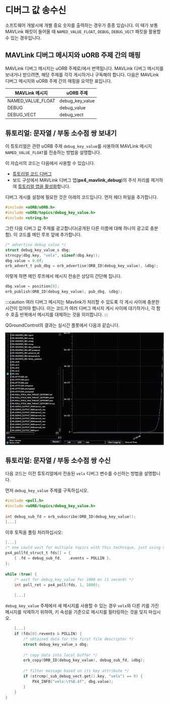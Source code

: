 # 디버그 값 송수신

소프트웨어 개발시에 개별 중요 숫자를 출력하는 경우가 종종 있습니다. 이 때가 보통 MAVLink 패킷이 들어올 때 `NAMED_VALUE_FLOAT`, `DEBUG`, `DEBUG_VECT` 패킷을 활용할 수 있는 경우입니다.

## MAVLink 디버그 메시지와 uORB 주제 간의 매핑

MAVLink 디버그 메시지는 uORB 주제로/에서 번역됩니다. MAVLink 디버그 메시지를 보내거나 받으려면, 해당 주제를 각각 게시하거나 구독해야 합니다. 다음은 MAVLink 디버그 메시지와 uORB 주제 간의 매핑을 요약한 표입니다.

| MAVLink 메시지         | uORB 주제           |
| ------------------- | ----------------- |
| NAMED_VALUE_FLOAT | debug_key_value |
| DEBUG               | debug_value       |
| DEBUG_VECT          | debug_vect        |

## 튜토리얼: 문자열 / 부동 소수점 쌍 보내기

이 튜토리얼은 관련 uORB 주제 `debug_key_value`를 사용하여 MAVLink 메시지 `NAMED_VALUE_FLOAT`를 전송하는 방법을 설명합니다.

이 자습서의 코드는 다음에서 사용할 수 있습니다.

* [튜토리얼 코드 디버그](https://github.com/PX4/PX4-Autopilot/blob/master/src/examples/px4_mavlink_debug/px4_mavlink_debug.cpp)
* 보드 구성에서 MAVLink 디버그 앱(**px4_mavlink_debug**)의 주석 처리를 제거하여 [튜토리얼 앱을 활성화](https://github.com/PX4/PX4-Autopilot/blob/master/boards/px4/fmu-v5/default.cmake)합니다.

디버그 게시를 설정에 필요한 것은 아래의 코드입니다. 먼저 헤더 파일을 추가합니다.

```C
#include <uORB/uORB.h>
#include <uORB/topics/debug_key_value.h>
#include <string.h>
```

그런 다음 디버그 값 주제를 광고합니다(공개된 다른 이름에 대해 하나의 광고로 충분함). 이 코드를 메인 루프 앞에 추가합니다.

```C
/* advertise debug value */
struct debug_key_value_s dbg;
strncpy(dbg.key, "velx", sizeof(dbg.key));
dbg.value = 0.0f;
orb_advert_t pub_dbg = orb_advertise(ORB_ID(debug_key_value), &dbg);
```

이렇게 하면 메인 루프에서 메시지 전송은 상당히 간단해 집니다.

```C
dbg.value = position[0];
orb_publish(ORB_ID(debug_key_value), pub_dbg, &dbg);
```

:::caution
여러 디버그 메시지는 Mavlink가 처리할 수 있도록 각 게시 사이에 충분한 시간이 있어야 합니다. 이는 코드가 여러 디버그 메시지 게시 사이에 대기하거나, 각 함수 호출 반복에서 메시지를 대체하는 것을 의미합니다.
:::

QGroundControl의 결과는 실시간 플롯에서 다음과 같습니다.

![QGC 디버그값 플롯](../../assets/gcs/qgc-debugval-plot.jpg)


## 튜토리얼: 문자열 / 부동 소수점 쌍 수신

다음 코드는 이전 튜토리얼에서 전송된 `velx` 디버그 변수를 수신하는 방법을 설명합니다.

먼저 `debug_key_value` 주제를 구독하십시오.

```C
#include <poll.h>
#include <uORB/topics/debug_key_value.h>

int debug_sub_fd = orb_subscribe(ORB_ID(debug_key_value));
[...]
```

이후 토픽을 폴링 처리하십시오:

```C
[...]
/* one could wait for multiple topics with this technique, just using one here */
px4_pollfd_struct_t fds[] = {
    { .fd = debug_sub_fd,   .events = POLLIN },
};

while (true) {
    /* wait for debug_key_value for 1000 ms (1 second) */
    int poll_ret = px4_poll(fds, 1, 1000);

    [...]
```

`debug_key_value` 주제에서 새 메시지를 사용할 수 있는 경우 `velx`와 다른 키를 가진 메시지를 삭제하기 위하여, 키 속성을 기준으로 메시지를 필터링하는 것을 잊지 마십시오.

```C
    [...]
    if (fds[0].revents & POLLIN) {
        /* obtained data for the first file descriptor */
        struct debug_key_value_s dbg;

        /* copy data into local buffer */
        orb_copy(ORB_ID(debug_key_value), debug_sub_fd, &dbg);

        /* filter message based on its key attribute */
        if (strcmp(_sub_debug_vect.get().key, "velx") == 0) {
            PX4_INFO("velx:\t%8.4f", dbg.value);
        }
    }
}

```
